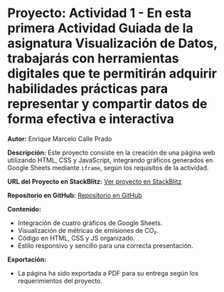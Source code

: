 # Proyecto: Actividad 1 - En esta primera Actividad Guiada de la asignatura Visualización de Datos, trabajarás con herramientas digitales que te permitirán adquirir habilidades prácticas para representar y compartir datos de forma efectiva e interactiva

**Autor:** Enrique Marcelo Calle Prado 

**Descripción:**
Este proyecto consiste en la creación de una página web utilizando HTML, CSS y JavaScript,
integrando gráficos generados en Google Sheets mediante `iframe`, según los requisitos de la actividad.

**URL del Proyecto en StackBlitz:**
[Ver proyecto en StackBlitz](https://stackblitz.com/~/github.com/marcelo-prado97/actividad1-stackblitz-googlesheet)

**Repositorio en GitHub:**
[Repositorio en GitHub](https://github.com/marcelo-prado97/actividad1-stackblitz-googlesheet)

**Contenido:**
- Integración de cuatro gráficos de Google Sheets.
- Visualización de métricas de emisiones de CO₂.
- Código en HTML, CSS y JS organizado.
- Estilo responsivo y sencillo para una correcta presentación.

**Exportación:**
- La página ha sido exportada a PDF para su entrega según los requerimientos del proyecto.

